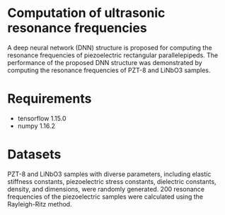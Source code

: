 # Computation of ultrasonic resonance frequencies

A deep neural network (DNN) structure is proposed for computing the resonance frequencies of piezoelectric rectangular parallelepipeds. The performance of the proposed DNN structure was demonstrated by computing the resonance frequencies of PZT-8 and LiNbO3 samples.

# Requirements
- tensorflow 1.15.0
- numpy 1.16.2

# Datasets

PZT-8 and LiNbO3 samples with diverse parameters, including elastic stiffness constants, piezoelectric stress constants, dielectric constants, density, and dimensions, were randomly generated. 200 resonance frequencies of the piezoelectric samples were calculated using the Rayleigh-Ritz method.

